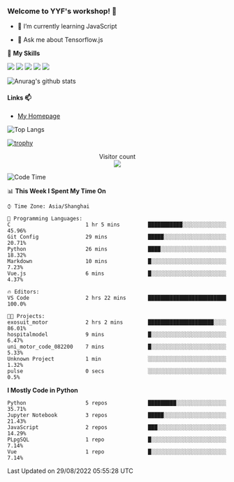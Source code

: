 ### Welcome to YYF's workshop! 👋

<!--
**YifeiYang210/YifeiYang210** is a ✨ _special_ ✨ repository because its `README.md` (this file) appears on your GitHub profile.

Here are some ideas to get you started:

- 🔭 I’m currently working on ...
- 🌱 I’m currently learning ...
- 👯 I’m looking to collaborate on ...
- 🤔 I’m looking for help with ...
- 💬 Ask me about ...
- 📫 How to reach me: ...
- 😄 Pronouns: ...
- ⚡ Fun fact: ...
-->

- 🌱 I’m currently learning JavaScript

- 💬 Ask me about Tensorflow.js

🌟 **My Skills**
<!-- [![](https://img.shields.io/badge/{徽标标题}-{徽标内容}-{徽标颜色}.svg)]({linkUrl}) -->

![](https://img.shields.io/badge/-Python-3f7fbd?logo=Python&logoColor=fff)
![](https://img.shields.io/badge/-DeepLearning-3f7fbd?logo=Pandas&logoColor=fff)
![](https://img.shields.io/badge/-Wechat-3f7fbd?logo=Wechat&logoColor=fff)
![](https://img.shields.io/badge/-C%2B%2B-3f7fbd?logo=C%2B%2B&logoColor=fff)
![](https://img.shields.io/badge/-JavaScript-3f7fbd?logo=JavaScript&logoColor=fff)

![Anurag's github stats](https://github-readme-stats.vercel.app/api?username=YifeiYang210&theme=maroongold)



#### Links 📫

* [My Homepage](https://YifeiYang210.github.io/blog/)

![Top Langs](https://github-readme-stats.vercel.app/api/top-langs/?username=YifeiYang210&hide=roff,c)

[![trophy](https://github-profile-trophy.vercel.app/?username=YifeiYang210&theme=dracula&row=2&column=3)](https://github.com/ryo-ma/github-profile-trophy)

<p align="center"> 
  Visitor count<br>
  <img src="https://profile-counter.glitch.me/YifeiYang210/count.svg" />
</p>

<!--START_SECTION:waka-->
![Code Time](http://img.shields.io/badge/Code%20Time-1%2C127%20hrs%2047%20mins-blue)

📊 **This Week I Spent My Time On** 

```text
⌚︎ Time Zone: Asia/Shanghai

💬 Programming Languages: 
C                        1 hr 5 mins         ███████████░░░░░░░░░░░░░░   45.96% 
Git Config               29 mins             █████░░░░░░░░░░░░░░░░░░░░   20.71% 
Python                   26 mins             ████░░░░░░░░░░░░░░░░░░░░░   18.32% 
Markdown                 10 mins             █░░░░░░░░░░░░░░░░░░░░░░░░   7.23% 
Vue.js                   6 mins              █░░░░░░░░░░░░░░░░░░░░░░░░   4.37%

🔥 Editors: 
VS Code                  2 hrs 22 mins       █████████████████████████   100.0%

🐱‍💻 Projects: 
exosuit_motor            2 hrs 2 mins        █████████████████████░░░░   86.01% 
hospitalmodel            9 mins              █░░░░░░░░░░░░░░░░░░░░░░░░   6.47% 
uni_motor_code_082200    7 mins              █░░░░░░░░░░░░░░░░░░░░░░░░   5.33% 
Unknown Project          1 min               ░░░░░░░░░░░░░░░░░░░░░░░░░   1.32% 
pulse                    0 secs              ░░░░░░░░░░░░░░░░░░░░░░░░░   0.5%

```

**I Mostly Code in Python** 

```text
Python                   5 repos             █████████░░░░░░░░░░░░░░░░   35.71% 
Jupyter Notebook         3 repos             █████░░░░░░░░░░░░░░░░░░░░   21.43% 
JavaScript               2 repos             ███░░░░░░░░░░░░░░░░░░░░░░   14.29% 
PLpgSQL                  1 repo              █░░░░░░░░░░░░░░░░░░░░░░░░   7.14% 
Vue                      1 repo              █░░░░░░░░░░░░░░░░░░░░░░░░   7.14%

```



 Last Updated on 29/08/2022 05:55:28 UTC
<!--END_SECTION:waka-->


